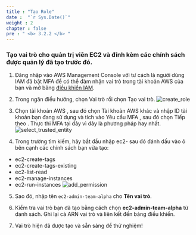 ```yaml
---
title : "Tạo Role"
date :  "`r Sys.Date()`" 
weight : 2
chapter : false
pre : " <b> 3.2.2 </b> "
---
```

### Tạo vai trò cho quản trị viên EC2 và đính kèm các chính sách được quản lý đã tạo trước đó.

1. Đăng nhập vào AWS Management Console với tư cách là người dùng IAM đã bật MFA để có thể đảm nhận vai trò trong tài khoản AWS của bạn và mở bảng [điều khiển IAM](https://console.aws.amazon.com/iam/).

2. Trong ngăn điều hướng, chọn Vai trò rồi chọn Tạo vai trò.
![create_role](/images/3.connect/3.1/14_create_role.png)

3. Chọn tài khoản AWS , sau đó chọn Tài khoản AWS khác và nhập ID tài khoản bạn đang sử dụng và tích vào Yêu cầu MFA , sau đó chọn Tiếp theo . Thực thi MFA tại đây vì đây là phương pháp hay nhất.
![select_trusted_entity](/images/3.connect/3.1/15_select_trusted_entity.png)

4. Trong trường tìm kiếm, hãy bắt đầu nhập ec2- sau đó đánh dấu vào ô bên cạnh các chính sách bạn vừa tạo:
- ec2-create-tags
- ec2-create-tags-existing
- ec2-list-read
- ec2-manage-instances
- ec2-run-instances
![add_permission](/images/3.connect/3.1/16_add_permission.png)

5. Sao đó, nhập tên ```ec2-admin-team-alpha``` cho **Tên vai trò**.
   
6. Kiểm tra vai trò bạn đã tạo bằng cách chọn **ec2-admin-team-alpha** từ danh sách. Ghi lại cả ARN vai trò và liên kết đến bảng điều khiển.
   
7. Vai trò hiện đã được tạo và sẵn sàng để thử nghiệm!